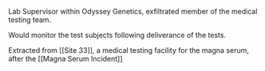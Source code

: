 Lab Supervisor within Odyssey Genetics, exfiltrated member of the medical testing team.

Would monitor the test subjects following deliverance of the tests.

Extracted from [[Site 33]], a medical testing facility for the magna serum, after the [[Magna Serum Incident]]
